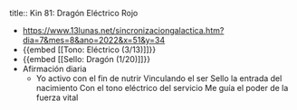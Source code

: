 title:: Kin 81: Dragón Eléctrico Rojo

- https://www.13lunas.net/sincronizaciongalactica.htm?dia=7&mes=8&ano=2022&x=51&y=34
- {{embed [[Tono: Eléctrico (3/13)]]}}
- {{embed [[Sello: Dragón (1/20)]]}}
- Afirmación diaria
	- Yo activo con el fin de nutrir 
	  Vinculando el ser 
	  Sello la entrada del nacimiento 
	  Con el tono eléctrico del servicio 
	  Me guía el poder de la fuerza vital